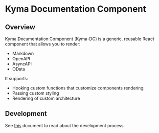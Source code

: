 # Kyma Documentation Component

## Overview

Kyma Documentation Component (Kyma-DC) is a generic, reusable React component that allows you to render:
- Markdown
- OpenAPI
- AsyncAPI
- OData

It supports:
- Hooking custom functions that customize components rendering
- Passing custom styling
- Rendering of custom architecture 

## Development

See [this](../../README.md#installation) document to read about the development process.
